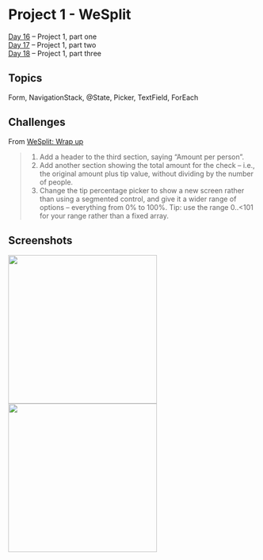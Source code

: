 # Project 1 - WeSplit

[Day 16](https://www.hackingwithswift.com/100/swiftui/16) – Project 1, part one <br />
[Day 17](https://www.hackingwithswift.com/100/swiftui/17) – Project 1, part two <br />
[Day 18](https://www.hackingwithswift.com/100/swiftui/18) – Project 1, part three

## Topics

Form, NavigationStack, @State, Picker, TextField, ForEach

## Challenges

From [WeSplit: Wrap up](https://www.hackingwithswift.com/books/ios-swiftui/wesplit-wrap-up)
>1. Add a header to the third section, saying “Amount per person”.
>2. Add another section showing the total amount for the check – i.e., the original amount plus tip value, without dividing by the number of people.
>3. Change the tip percentage picker to show a new screen rather than using a segmented control, and give it a wider range of options – everything from 0% to 100%. Tip: use the range 0..<101 for your range rather than a fixed array.

## Screenshots

<img src="https://github.com/ivanov-mi/100-days-of-SwiftUI/assets/12073144/984ff636-257c-402b-ac6b-0cb6eaece25b" width="300">
<img src="https://github.com/ivanov-mi/100-days-of-SwiftUI/assets/12073144/95024c8d-1e19-479c-add8-1c9ded0db0af" width="300">

